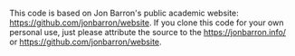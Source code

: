 This code is based on Jon Barron's public academic website: https://github.com/jonbarron/website. 
If you clone this code for your own personal use, just please attribute the source to the https://jonbarron.info/ or https://github.com/jonbarron/website.
